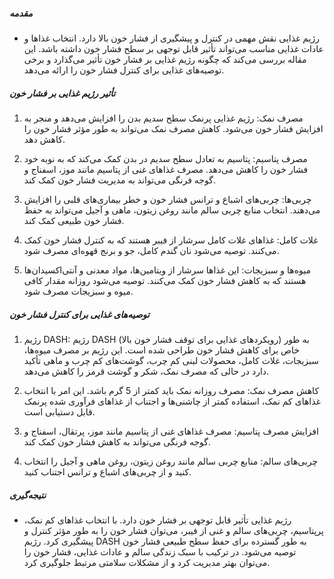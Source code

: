 ##### مقدمه
* رژیم غذایی نقش مهمی در کنترل و پیشگیری از فشار خون بالا دارد. انتخاب غذاها و عادات غذایی مناسب می‌تواند تأثیر قابل توجهی بر سطح فشار خون داشته باشد. این مقاله بررسی می‌کند که چگونه رژیم غذایی بر فشار خون تأثیر می‌گذارد و برخی توصیه‌های غذایی برای کنترل فشار خون را ارائه می‌دهد.

##### تأثیر رژیم غذایی بر فشار خون
1. مصرف نمک: رژیم غذایی پرنمک سطح سدیم بدن را افزایش می‌دهد و منجر به افزایش فشار خون می‌شود. کاهش مصرف نمک می‌تواند به طور مؤثر فشار خون را کاهش دهد.

2. مصرف پتاسیم: پتاسیم به تعادل سطح سدیم در بدن کمک می‌کند که به نوبه خود فشار خون را کاهش می‌دهد. مصرف غذاهای غنی از پتاسیم مانند موز، اسفناج و گوجه فرنگی می‌تواند به مدیریت فشار خون کمک کند.

3. چربی‌ها: چربی‌های اشباع و ترانس فشار خون و خطر بیماری‌های قلبی را افزایش می‌دهند. انتخاب منابع چربی سالم مانند روغن زیتون، ماهی و آجیل می‌تواند به حفظ فشار خون طبیعی کمک کند.

4. غلات کامل: غذاهای غلات کامل سرشار از فیبر هستند که به کنترل فشار خون کمک می‌کنند. توصیه می‌شود نان گندم کامل، جو و برنج قهوه‌ای مصرف شود.

5. میوه‌ها و سبزیجات: این غذاها سرشار از ویتامین‌ها، مواد معدنی و آنتی‌اکسیدان‌ها هستند که به کاهش فشار خون کمک می‌کنند. توصیه می‌شود روزانه مقدار کافی میوه و سبزیجات مصرف شود.

##### توصیه‌های غذایی برای کنترل فشار خون
1. رژیم DASH: رژیم DASH (رویکردهای غذایی برای توقف فشار خون بالا) به طور خاص برای کاهش فشار خون طراحی شده است. این رژیم بر مصرف میوه‌ها، سبزیجات، غلات کامل، محصولات لبنی کم چرب، گوشت‌های کم چرب و ماهی تأکید دارد در حالی که مصرف نمک، شکر و گوشت قرمز را کاهش می‌دهد.

2. کاهش مصرف نمک: مصرف روزانه نمک باید کمتر از 5 گرم باشد. این امر با انتخاب غذاهای کم نمک، استفاده کمتر از چاشنی‌ها و اجتناب از غذاهای فرآوری شده پرنمک قابل دستیابی است.

3. افزایش مصرف پتاسیم: مصرف غذاهای غنی از پتاسیم مانند موز، پرتقال، اسفناج و گوجه فرنگی می‌تواند به کاهش فشار خون کمک کند.

4. چربی‌های سالم: منابع چربی سالم مانند روغن زیتون، روغن ماهی و آجیل را انتخاب کنید و از چربی‌های اشباع و ترانس اجتناب کنید.

##### نتیجه‌گیری
* رژیم غذایی تأثیر قابل توجهی بر فشار خون دارد. با انتخاب غذاهای کم نمک، پرپتاسیم، چربی‌های سالم و غنی از فیبر، می‌توان فشار خون را به طور مؤثر کنترل و پیشگیری کرد. رژیم DASH به طور گسترده برای حفظ سطح طبیعی فشار خون توصیه می‌شود. در ترکیب با سبک زندگی سالم و عادات غذایی، فشار خون را می‌توان بهتر مدیریت کرد و از مشکلات سلامتی مرتبط جلوگیری کرد.